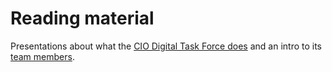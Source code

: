 # Reading material
Presentations about what the [CIO Digital Task Force does](https://github.com/SSC-CIO-DigitalTaskForce/reading-material/blob/master/Digital%20Task%20Force%20-%20Introduction%20-%20long%20form.pptx) and an intro to its [team members](https://github.com/SSC-CIO-DigitalTaskForce/reading-material/tree/master/the-team). 